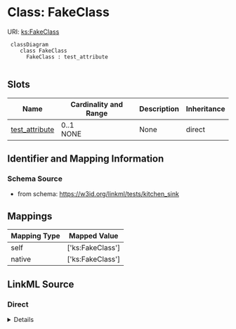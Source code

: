 # Class: FakeClass




URI: [ks:FakeClass](https://w3id.org/linkml/tests/kitchen_sink/FakeClass)


```mermaid
 classDiagram
    class FakeClass
      FakeClass : test_attribute
      
```



<!-- no inheritance hierarchy -->


## Slots

| Name | Cardinality and Range | Description | Inheritance |
| ---  | --- | --- | --- |
| [test_attribute](test_attribute.md) | 0..1 <br/> NONE | None  | direct |




## Identifier and Mapping Information







### Schema Source


* from schema: https://w3id.org/linkml/tests/kitchen_sink





## Mappings

| Mapping Type | Mapped Value |
| ---  | ---  |
| self | ['ks:FakeClass']|join(', ') |
| native | ['ks:FakeClass']|join(', ') |


## LinkML Source

<!-- TODO: investigate https://stackoverflow.com/questions/37606292/how-to-create-tabbed-code-blocks-in-mkdocs-or-sphinx -->

### Direct

<details>
```yaml
name: FakeClass
deprecated: this is not a real class, we are using it to test deprecation
from_schema: https://w3id.org/linkml/tests/kitchen_sink
rank: 1000
attributes:
  test_attribute:
    name: test_attribute
    from_schema: https://w3id.org/linkml/tests/kitchen_sink
    rank: 1000

```
</details>

### Induced

<details>
```yaml
name: FakeClass
deprecated: this is not a real class, we are using it to test deprecation
from_schema: https://w3id.org/linkml/tests/kitchen_sink
rank: 1000
attributes:
  test_attribute:
    name: test_attribute
    from_schema: https://w3id.org/linkml/tests/kitchen_sink
    rank: 1000
    alias: test_attribute
    owner: FakeClass
    domain_of:
    - FakeClass

```
</details>